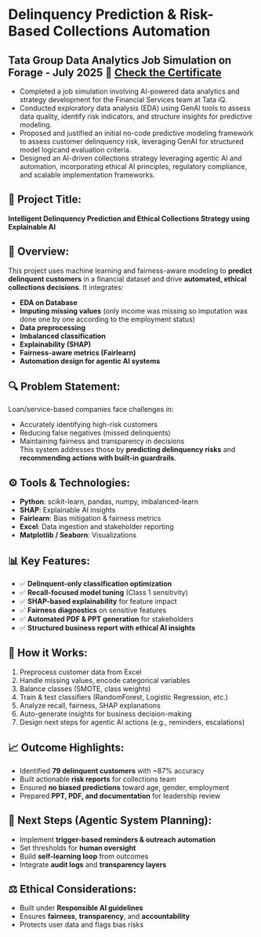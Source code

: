 
# Delinquency Prediction & Risk-Based Collections Automation
## Tata Group Data Analytics Job Simulation on Forage - July 2025 🔗 [**Check the Certificate**](./TataIQ_@Forage_GenAI_Certificate.pdf)
- Completed a job simulation involving AI-powered data analytics and strategy development for the Financial Services team at Tata iQ.
- Conducted exploratory data analysis (EDA) using GenAI tools to assess data quality, identify risk indicators, and structure insights for predictive modeling.
- Proposed and justified an initial no-code predictive modeling framework to assess customer delinquency risk, leveraging GenAI for structured model logicand evaluation criteria.
- Designed an AI-driven collections strategy leveraging agentic AI and automation, incorporating ethical AI principles, regulatory compliance, and scalable implementation frameworks.

## 📌 Project Title:
**Intelligent Delinquency Prediction and Ethical Collections Strategy using Explainable AI**

## 🧠 Overview:
This project uses machine learning and fairness-aware modeling to **predict delinquent customers** in a financial dataset and drive **automated, ethical collections decisions**. It integrates:
- **EDA on Database**
- **Imputing missing values** (only income was missing so imputation was done one by one according to the employment status)
- **Data preprocessing**
- **Imbalanced classification**
- **Explainability (SHAP)**
- **Fairness-aware metrics (Fairlearn)**
- **Automation design for agentic AI systems**

## 🔍 Problem Statement:
Loan/service-based companies face challenges in:
- Accurately identifying high-risk customers
- Reducing false negatives (missed delinquents)
- Maintaining fairness and transparency in decisions  
This system addresses those by **predicting delinquency risks** and **recommending actions with built-in guardrails**.

## ⚙️ Tools & Technologies:
- **Python**: scikit-learn, pandas, numpy, imbalanced-learn
- **SHAP**: Explainable AI insights
- **Fairlearn**: Bias mitigation & fairness metrics
- **Excel**: Data ingestion and stakeholder reporting
- **Matplotlib / Seaborn**: Visualizations

## 📊 Key Features:
- ✅ **Delinquent-only classification optimization**  
- ✅ **Recall-focused model tuning** (Class 1 sensitivity)
- ✅ **SHAP-based explainability** for feature impact
- ✅ **Fairness diagnostics** on sensitive features
- ✅ **Automated PDF & PPT generation** for stakeholders
- ✅ **Structured business report with ethical AI insights**

## 🧠 How it Works:
1. Preprocess customer data from Excel
2. Handle missing values, encode categorical variables
3. Balance classes (SMOTE, class weights)
4. Train & test classifiers (RandomForest, Logistic Regression, etc.)
5. Analyze recall, fairness, SHAP explanations
6. Auto-generate insights for business decision-making
7. Design next steps for agentic AI actions (e.g., reminders, escalations)

## 📈 Outcome Highlights:
- Identified **79 delinquent customers** with ~87% accuracy
- Built actionable **risk reports** for collections team
- Ensured **no biased predictions** toward age, gender, employment
- Prepared **PPT, PDF, and documentation** for leadership review

## 🧭 Next Steps (Agentic System Planning):
- Implement **trigger-based reminders & outreach automation**
- Set thresholds for **human oversight**
- Build **self-learning loop** from outcomes
- Integrate **audit logs** and **transparency layers**

## ⚖️ Ethical Considerations:
- Built under **Responsible AI guidelines**
- Ensures **fairness**, **transparency**, and **accountability**
- Protects user data and flags bias risks
